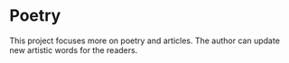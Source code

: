 # Poetry
This project focuses more on poetry and articles. 
The author can update new artistic words for the readers.
